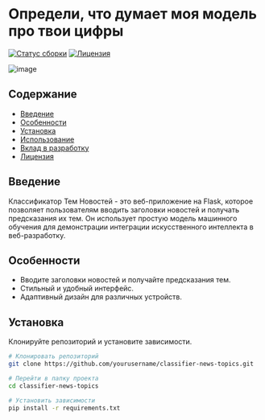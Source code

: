 




# Определи, что думает моя модель про твои цифры

[![Статус сборки](https://img.shields.io/travis/yourusername/classifier-news-topics.svg)](https://travis-ci.org/yourusername/classifier-news-topics)
[![Лицензия](https://img.shields.io/badge/license-MIT-blue.svg)](LICENSE)

![image](https://github.com/SblYMblK/MlOps_FU/assets/56089304/319d89bf-de7b-4ca2-950a-6f886a88ebec)



## Содержание

- [Введение](#введение)
- [Особенности](#особенности)
- [Установка](#установка)
- [Использование](#использование)
- [Вклад в разработку](#вклад-в-разработку)
- [Лицензия](#лицензия)

## Введение

Классификатор Тем Новостей - это веб-приложение на Flask, которое позволяет пользователям вводить заголовки новостей и получать предсказания их тем. Он использует простую модель машинного обучения для демонстрации интеграции искусственного интеллекта в веб-разработку.

## Особенности

- Вводите заголовки новостей и получайте предсказания тем.
- Стильный и удобный интерфейс.
- Адаптивный дизайн для различных устройств.

## Установка

Клонируйте репозиторий и установите зависимости.

```bash
# Клонировать репозиторий
git clone https://github.com/yourusername/classifier-news-topics.git

# Перейти в папку проекта
cd classifier-news-topics

# Установить зависимости
pip install -r requirements.txt

